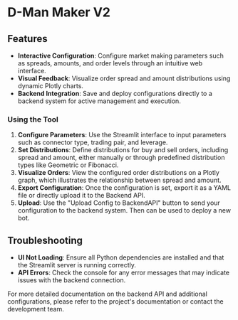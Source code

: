 # D-Man Maker V2

## Features
- **Interactive Configuration**: Configure market making parameters such as spreads, amounts, and order levels through an intuitive web interface.
- **Visual Feedback**: Visualize order spread and amount distributions using dynamic Plotly charts.
- **Backend Integration**: Save and deploy configurations directly to a backend system for active management and execution.

### Using the Tool
1. **Configure Parameters**: Use the Streamlit interface to input parameters such as connector type, trading pair, and leverage.
2. **Set Distributions**: Define distributions for buy and sell orders, including spread and amount, either manually or through predefined distribution types like Geometric or Fibonacci.
3. **Visualize Orders**: View the configured order distributions on a Plotly graph, which illustrates the relationship between spread and amount.
4. **Export Configuration**: Once the configuration is set, export it as a YAML file or directly upload it to the Backend API.
5. **Upload**: Use the "Upload Config to BackendAPI" button to send your configuration to the backend system. Then can be used to deploy a new bot.

## Troubleshooting
- **UI Not Loading**: Ensure all Python dependencies are installed and that the Streamlit server is running correctly.
- **API Errors**: Check the console for any error messages that may indicate issues with the backend connection.

For more detailed documentation on the backend API and additional configurations, please refer to the project's documentation or contact the development team.
